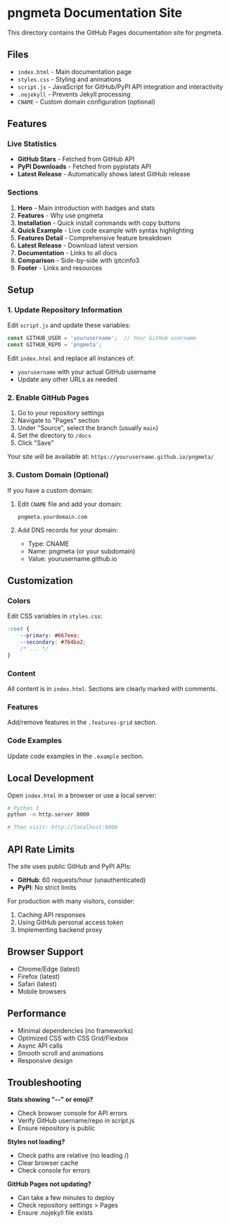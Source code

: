 # pngmeta Documentation Site

This directory contains the GitHub Pages documentation site for pngmeta.

## Files

- `index.html` - Main documentation page
- `styles.css` - Styling and animations
- `script.js` - JavaScript for GitHub/PyPI API integration and interactivity
- `.nojekyll` - Prevents Jekyll processing
- `CNAME` - Custom domain configuration (optional)

## Features

### Live Statistics
- **GitHub Stars** - Fetched from GitHub API
- **PyPI Downloads** - Fetched from pypistats API
- **Latest Release** - Automatically shows latest GitHub release

### Sections
1. **Hero** - Main introduction with badges and stats
2. **Features** - Why use pngmeta
3. **Installation** - Quick install commands with copy buttons
4. **Quick Example** - Live code example with syntax highlighting
5. **Features Detail** - Comprehensive feature breakdown
6. **Latest Release** - Download latest version
7. **Documentation** - Links to all docs
8. **Comparison** - Side-by-side with iptcinfo3
9. **Footer** - Links and resources

## Setup

### 1. Update Repository Information

Edit `script.js` and update these variables:
```javascript
const GITHUB_USER = 'yourusername';  // Your GitHub username
const GITHUB_REPO = 'pngmeta';
```

Edit `index.html` and replace all instances of:
- `yourusername` with your actual GitHub username
- Update any other URLs as needed

### 2. Enable GitHub Pages

1. Go to your repository settings
2. Navigate to "Pages" section
3. Under "Source", select the branch (usually `main`)
4. Set the directory to `/docs`
5. Click "Save"

Your site will be available at: `https://yourusername.github.io/pngmeta/`

### 3. Custom Domain (Optional)

If you have a custom domain:

1. Edit `CNAME` file and add your domain:
   ```
   pngmeta.yourdomain.com
   ```

2. Add DNS records for your domain:
   - Type: CNAME
   - Name: pngmeta (or your subdomain)
   - Value: yourusername.github.io

## Customization

### Colors

Edit CSS variables in `styles.css`:
```css
:root {
    --primary: #667eea;
    --secondary: #764ba2;
    /* ... */
}
```

### Content

All content is in `index.html`. Sections are clearly marked with comments.

### Features

Add/remove features in the `.features-grid` section.

### Code Examples

Update code examples in the `.example` section.

## Local Development

Open `index.html` in a browser or use a local server:

```bash
# Python 3
python -m http.server 8000

# Then visit: http://localhost:8000
```

## API Rate Limits

The site uses public GitHub and PyPI APIs:
- **GitHub**: 60 requests/hour (unauthenticated)
- **PyPI**: No strict limits

For production with many visitors, consider:
1. Caching API responses
2. Using GitHub personal access token
3. Implementing backend proxy

## Browser Support

- Chrome/Edge (latest)
- Firefox (latest)
- Safari (latest)
- Mobile browsers

## Performance

- Minimal dependencies (no frameworks)
- Optimized CSS with CSS Grid/Flexbox
- Async API calls
- Smooth scroll and animations
- Responsive design

## Troubleshooting

**Stats showing "--" or emoji?**
- Check browser console for API errors
- Verify GitHub username/repo in script.js
- Ensure repository is public

**Styles not loading?**
- Check paths are relative (no leading /)
- Clear browser cache
- Check console for errors

**GitHub Pages not updating?**
- Can take a few minutes to deploy
- Check repository settings > Pages
- Ensure .nojekyll file exists
